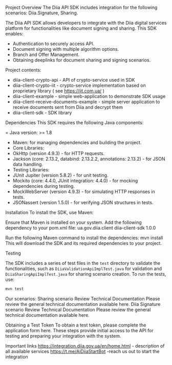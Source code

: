 Project Overview
The Diia API SDK includes integration for the following scenarios: Diia.Signature, Sharing.

The Diia API SDK allows developers to integrate with the Diia digital services platform for functionalities like document signing and sharing. This SDK enables:
- Authentication to securely access API.
- Document signing with multiple algorithm options.
- Branch and Offer Management.
- Obtaining deeplinks for document sharing and signing scenarios.

Project contents:
- diia-client-crypto-api - API of crypto-service used in SDK
- diia-client-crypto-iit - crypto-service implementation based on proprietary library ( see https://iit.com.ua/ )
- diia-client-example - simple web-application to demonstrate SDK usage
- diia-client-receive-documents-example - simple server application to receive documents sent from Diia and decrypt them
- diia-client-sdk - SDK library


Dependencies
This SDK requires the following Java components:

= Java version: >= 1.8
- Maven: for managing dependencies and building the project.
- Core Libraries:
- OkHttp (version 4.9.3) - for HTTP requests.
- Jackson (core: 2.13.2, databind: 2.13.2.2, annotations: 2.13.2) - for JSON data handling.
- Testing Libraries:
- JUnit Jupiter (version 5.8.2) - for unit testing.
- Mockito (core: 4.4.0, JUnit integration: 4.4.0) - for mocking dependencies during testing.
- MockWebServer (version 4.9.3) - for simulating HTTP responses in tests.
- JSONassert (version 1.5.0) - for verifying JSON structures in tests.


Installation
To install the SDK, use Maven:

Ensure that Maven is installed on your system.
Add the following dependency to your pom.xml file:
<dependency>
    <groupId>ua.gov.diia.client</groupId>
    <artifactId>diia-client-sdk</artifactId>
    <version>1.0.0</version>
</dependency>

Run the following Maven command to install the dependencies:
mvn install
This will download the SDK and its required dependencies to your project.




Testing

The SDK includes a series of test files in the `test` directory to validate the functionalities, such as `DiiaValidationApiImplTest.java` for validation and `DiiaSharingApiImplTest.java` for sharing scenario creation. To run the tests, use:
```bash
mvn test
```


Our scenarios: 
Sharing scenario
Review Technical Documentation
Please review the general technical documentation available here.
Diia Signature scenario
Review Technical Documentation
Please review the general technical documentation available here.

Obtaining a Test Token
To obtain a test token, please complete the application form here.
These steps provide initial access to the API for testing and preparing your integration with the system.

Important links
https://integration.diia.gov.ua/en/home.html - description of all available services
https://t.me/AiDiiaStartBot -reach us out to start the integration

